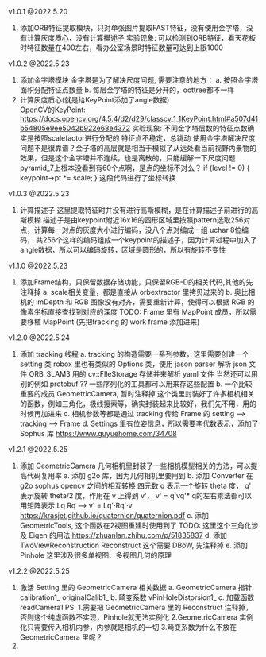 v1.0.1 @2022.5.20
1. 添加ORB特征提取模块，只对单张图片提取FAST特征，没有使用金字塔，没有计算灰度质心，没有计算描述子
实验现象:
    可以检测到ORB特征，看天花板时特征数量在400左右，看办公室场景时特征数量可达到上限1000

v1.0.2 @2022.5.23
1. 添加金字塔模块
    金字塔是为了解决尺度问题, 需要注意的地方：
    a. 按照金字塔面积分配特征点数量
    b. 每层金字塔的特征是分开的，octtree都不一样
2. 计算灰度质心(就是给KeyPoint添加了angle数据)    
    OpenCV的KeyPoint:
    https://docs.opencv.org/4.5.4/d2/d29/classcv_1_1KeyPoint.html#a507d41b54805e9ee5042b922e68e4372
实验现象:
    不同金字塔层数的特征点数确实是按照scalefactor进行分配的
    特征点不稳定，总跳动
    使用金字塔解决尺度问题不是很靠谱？金子塔的高层就是相当于模拟了从远处看当前视野内景物的效果，但是这个金字塔并不连续，也是离散的，只能缓解一下尺度问题
    pyramid_7上根本没看到有60个点啊，是点的坐标不对么？
    if (level != 0) {
        keypoint->pt *= scale;
      }
    这段代码进行了坐标转换

v1.0.3 @2022.5.23
1. 计算描述子
    这里提取特征时并没有进行高斯模糊，是在计算描述子前进行的高斯模糊
    描述子是由keypoint附近16x16的圆形区域里按照pattern选取256对点，计算每一对点的灰度大小进行编码，没八个点对编成一组 uchar 8位编码，
    共256个这样的编码组成一个keypoint的描述子，因为计算过程中加入了angle数据，所以可以编码旋转，区域是圆形的，所以有旋转不变性



v1.1.0 @2022.5.23
1. 添加Frame结构，只保留数据存储功能，只保留RGB-D的相关代码,其他的先注释掉
    a. scale相关变量，都是直接从 orbextractor 里拷贝过来的
    b. 奥比相机的 imDepth 和 RGB 图像没有对齐，需要重新计算，使得可以根据 RGB 的像素坐标直接查找到对应的深度
    TODO: Frame 里有 MapPoint 成员，所以需要移植 MapPoint (先把tracking 的 work frame 添加进来)


v1.2.0 @2022.5.24
1. 添加 tracking 线程
    a. tracking 的构造需要一系列参数，这里需要创建一个 setting 类
        robox 里也有类似的 Options 类，使用 jason parser 解析 json 文件
        ORB_SLAM3 用的 cv::FIleStorage 存储并来解析 yaml 文件
        当然还可以用别的例如 protobuf ?? 一些序列化的工具都可以用来存这些配置
    b. 一个比较重要的成员 GeometricCamera, 暂时注释掉
        这个类里封装好了许多相机相关的函数，例如三角化，极线搜索等，确实封装起来比较好，我们先不用，用的时候再加进来
    c. 相机参数等都是通过 tracking 传给 Frame 的
        setting --> tracking --> Frame
    d. Settings 里有位姿信息，所以需要李代数表示，添加了 Sophus 库
       https://www.guyuehome.com/34708

v1.2.1 @2022.5.25
1. 添加 GeometricCamera
    几何相机里封装了一些相机模型相关的方法，可以提高代码复用率
    a. 添加 g2o 库，因为几何相机里要用到
    b. 添加 Converter 在 g2o sophus opencv 之间的相互转换
        四元数 q 表示一个旋转 theta 度， q' 表示旋转 theta/2 度，作用在 v 上得到 v'， v' = q'vq'*
        q的左右乘法都可以用矩阵表示 Lq Rq -->  v' = Lq'·Rq'·v
        https://krasjet.github.io/quaternion/quaternion.pdf
    c. 添加 GeometricTools, 这个函数在2视图重建时使用到了
        TODO: 这里这个三角化涉及 Eigen 的用法
        https://zhuanlan.zhihu.com/p/51835837
    d. 添加 TwoViewReconstruction
        Reconstruct 这个需要 DBoW, 先注释掉
    e. 添加 Pinhole 
        这里涉及很多单视图、多视图几何的原理

v1.2.2 @2022.5.25
1. 激活 Setting 里的 GeometricCamera 相关数据
    a. GeometricCamera 指针 calibration1_ originalCalib1_
    b. 畸变系数 vPinHoleDistorsion1_
    c. 加载函数 readCamera1
    PS: 
    1.需要把 GeometricCamera 里的 Reconstruct 注释掉，否则这个纯虚函数不实现，Pinhole就无法实例化
    2.GeometricCamera 实例化只需要传入相机内参，内参就是相机的一切
    3.畸变系数为什么不放在 GeometricCamera 里呢？
2. 